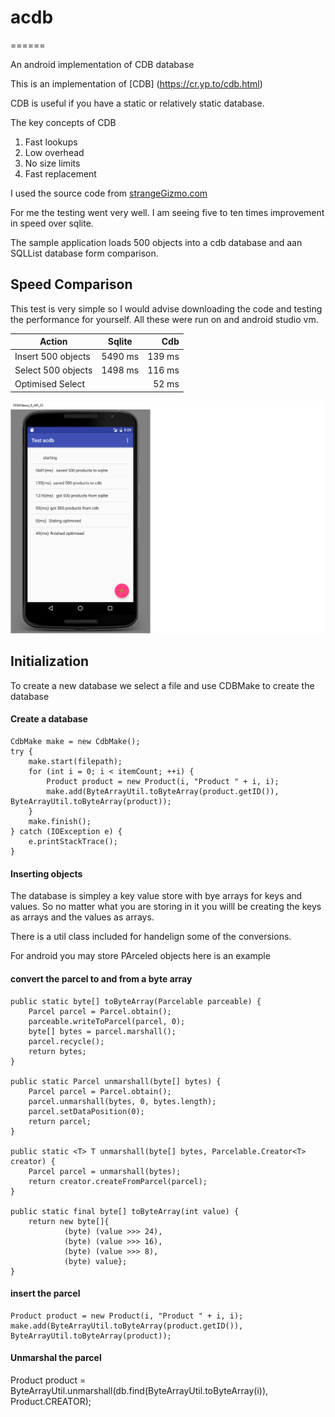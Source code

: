 # acdb
======

An android implementation of CDB database

This is an implementation of [CDB] (https://cr.yp.to/cdb.html)

CDB is useful if you have a static or relatively static database.

The key concepts of CDB

1. Fast lookups
2. Low overhead
3. No size limits
4. Fast replacement

I used the source code from [strangeGizmo.com](http://www.strangegizmo.com/products/sg-cdb/)

For me the testing went very well.
I am seeing five to ten times improvement in speed over sqlite.

The sample application loads 500 objects into a cdb database and aan SQLList database form comparison.

## Speed Comparison

This test is very simple so I would advise downloading the code and testing the performance for yourself.
All these were run on and android studio vm.

| Action              | Sqlite    | Cdb    |
| ------------------- |:---------:|-------:|
| Insert 500 objects  | 5490 ms   | 139 ms |
| Select 500 objects  | 1498 ms   | 116 ms |
| Optimised Select    |           |  52 ms |

![Example application results](/sc.png "Test acdb App results")


## Initialization

To create a new database we select a file and use CDBMake to create the database

#### Create a  database

    CdbMake make = new CdbMake();
    try {
        make.start(filepath);
        for (int i = 0; i < itemCount; ++i) {
            Product product = new Product(i, "Product " + i, i);
            make.add(ByteArrayUtil.toByteArray(product.getID()), ByteArrayUtil.toByteArray(product));
        }
        make.finish();
    } catch (IOException e) {
        e.printStackTrace();
    }


#### Inserting objects

The database is simpley a key value store with bye arrays for keys and values.
So no matter what you are storing in it you willl be creating the keys as arrays and  the values as arrays.

There is a util class included for handelign some of the conversions.

For android you may store PArceled objects here is an example

#### convert the parcel to and from a byte array

    public static byte[] toByteArray(Parcelable parceable) {
        Parcel parcel = Parcel.obtain();
        parceable.writeToParcel(parcel, 0);
        byte[] bytes = parcel.marshall();
        parcel.recycle();
        return bytes;
    }

    public static Parcel unmarshall(byte[] bytes) {
        Parcel parcel = Parcel.obtain();
        parcel.unmarshall(bytes, 0, bytes.length);
        parcel.setDataPosition(0);
        return parcel;
    }

    public static <T> T unmarshall(byte[] bytes, Parcelable.Creator<T> creator) {
        Parcel parcel = unmarshall(bytes);
        return creator.createFromParcel(parcel);
    }

    public static final byte[] toByteArray(int value) {
        return new byte[]{
                (byte) (value >>> 24),
                (byte) (value >>> 16),
                (byte) (value >>> 8),
                (byte) value};
    }

#### insert the parcel
	
	Product product = new Product(i, "Product " + i, i);
    make.add(ByteArrayUtil.toByteArray(product.getID()), ByteArrayUtil.toByteArray(product));

#### Unmarshal the parcel

   Product product = ByteArrayUtil.unmarshall(db.find(ByteArrayUtil.toByteArray(i)), Product.CREATOR);






